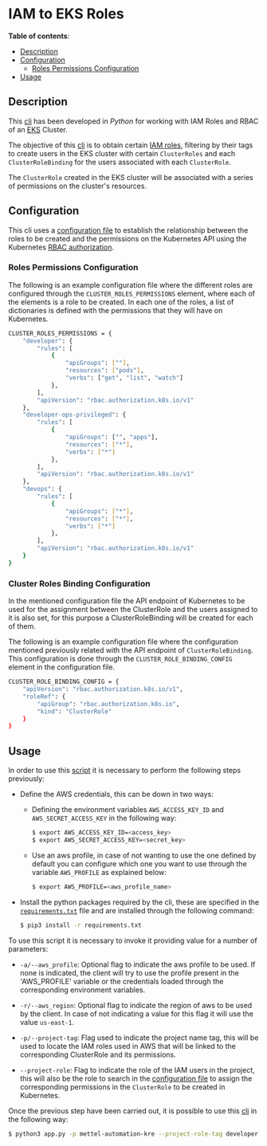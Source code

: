 # IAM to EKS Roles

**Table of contents**:
- [Description](#description)
- [Configuration](#configuration)
  - [Roles Permissions Configuration](#roles-permissions-configuration)
- [Usage](#usage)

## Description

This [cli](./app.py) has been developed in *Python* for working with IAM Roles and RBAC of an [EKS](https://docs.aws.amazon.com/eks/latest/userguide/getting-started.html) Cluster.

The objective of this [cli](./app.py) is to obtain certain [IAM roles](https://docs.aws.amazon.com/IAM/latest/UserGuide/id_roles.html), filtering by their tags to create users in the EKS cluster with certain `ClusterRoles` and each `ClusterRoleBinding` for the users associated with each `ClusterRole`. 

The `ClusterRole` created in the EKS cluster will be associated with a series of permissions on the cluster's resources.

## Configuration

This cli uses a [configuration file](./config.py) to establish the relationship between the roles to be created and the permissions on the Kubernetes API using the Kubernetes [RBAC authorization](https://kubernetes.io/docs/reference/access-authn-authz/rbac/).

### Roles Permissions Configuration

The following is an example configuration file where the different roles are configured through the `CLUSTER_ROLES_PERMISSIONS` element, where each of the elements is a role to be created. In each one of the roles, a list of dictionaries is defined with the permissions that they will have on Kubernetes.

```sh
CLUSTER_ROLES_PERMISSIONS = {
    "developer": {
        "rules": [
            {
                "apiGroups": [""],
                "resources": ["pods"],
                "verbs": ["get", "list", "watch"]
            },
        ],
        "apiVersion": "rbac.authorization.k8s.io/v1"
    },
    "developer-ops-privileged": {
        "rules": [
            {
                "apiGroups": ["", "apps"],
                "resources": ["*"],
                "verbs": ["*"]
            },
        ],
        "apiVersion": "rbac.authorization.k8s.io/v1"
    },
    "devops": {
        "rules": [
            {
                "apiGroups": ["*"],
                "resources": ["*"],
                "verbs": ["*"]
            },
        ],
        "apiVersion": "rbac.authorization.k8s.io/v1"
    }
}
```

### Cluster Roles Binding Configuration

In the mentioned configuration file the API endpoint of Kubernetes to be used for the assignment between the ClusterRole and the users assigned to it is also set, for this purpose a ClusterRoleBinding will be created for each of them.

The following is an example configuration file where the configuration mentioned previously related with the API endpoint of `ClusterRoleBinding`. This configuration is done through the `CLUSTER_ROLE_BINDING_CONFIG` element in the configuration file.

```sh
CLUSTER_ROLE_BINDING_CONFIG = {
    "apiVersion": "rbac.authorization.k8s.io/v1",
    "roleRef": {
        "apiGroup": "rbac.authorization.k8s.io",
        "kind": "ClusterRole"
    }
}
```

## Usage

In order to use this [script](./app.py) it is necessary to perform the following steps previously:

- Define the AWS credentials, this can be down in two ways:

  - Defining the environment variables `AWS_ACCESS_KEY_ID` and `AWS_SECRET_ACCESS_KEY` in the following way:

      ```sh
      $ export AWS_ACCESS_KEY_ID=<access_key>
      $ export AWS_SECRET_ACCESS_KEY=<secret_key>
      ```

  - Use an aws profile, in case of not wanting to use the one defined by default you can configure which one you want to use through the variable `AWS_PROFILE` as explained below:
    ```bash
    $ export AWS_PROFILE=<aws_profile_name>
    ```

- Install the python packages required by the cli, these are specified in the [`requirements.txt`](./requirements.txt) file and are installed through the following command:

  ```bash
  $ pip3 install -r requirements.txt
  ```

To use this script it is necessary to invoke it providing value for a number of parameters:

- `-a/--aws_profile`: Optional flag to indicate the aws profile to be used. If none is indicated, the client will try to use the profile present in the 'AWS_PROFILE' variable or the credentials loaded through the corresponding environment variables.

- `-r/--aws_region`: Optional flag to indicate the region of aws to be used by the client. In case of not indicating a value for this flag it will use the value `us-east-1`.

- `-p/--project-tag`: Flag used to indicate the project name tag, this will be used to locate the IAM roles used in AWS that will be linked to the corresponding ClusterRole and its permissions.

- `--project-role`: Flag to indicate the role of the IAM users in the project, this will also be the role to search in the [configuration file](./config.py) to assign the corresponding permissions in the `ClusterRole` to be created in Kubernetes.

Once the previous step have been carried out, it is possible to use this [cli](./app.py) in the following way: 

```bash
$ python3 app.py -p mettel-automation-kre --project-role-tag developer
```